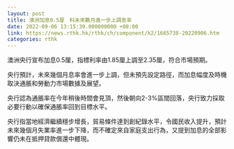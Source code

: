 ```yaml
---
layout: post
title: 澳洲加息0.5厘　料未來數月進一步上調息率
date: 2022-09-06 13:15:39.000000000 +08:00
link: https://news.rthk.hk/rthk/ch/component/k2/1665738-20220906.htm
categories: rthk
---
```


澳洲央行宣布加息0.5厘，指標利率由1.85厘上調至2.35厘，符合市場預期。

央行預計，未來幾個月息率會進一步上調，但未預先設定路徑，而加息幅度及時機取決通脹和勞動力市場數據及展望。

央行認為通脹率在今年稍後時間會見頂，然後朝向2-3%區間回落，央行致力採取必要行動以確保通脹率回到目標水平。

央行指當地經濟繼續穩步增長，貿易條件達到創紀錄水平，令國民收入提升，預計未來幾個月失業率進一步下降，而不確定來自家庭支出行為，又提到加息的全部影響仍未在抵押貸款償還中體現。
